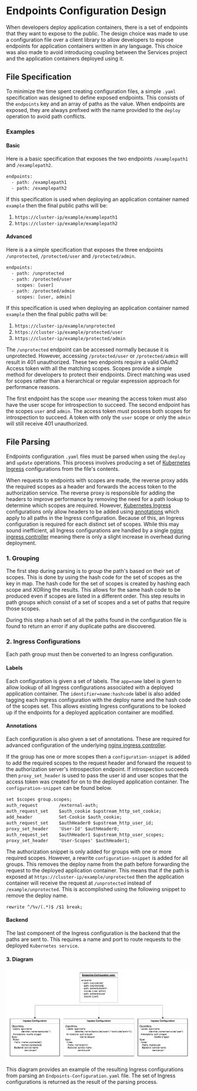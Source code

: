 # Endpoints Configuration Design

When developers deploy application containers, there is a set of endpoints that they want to expose to the public. The design choice was made to use a configuration file over a client library to allow developers to expose endpoints for application containers written in any language. This choice was also made to avoid introducing coupling between the Services project and the application containers deployed using it.

## File Specification
To minimize the time spent creating configuration files, a simple `.yaml` specification was designed to define exposed endpoints. This consists of the `endpoints` key and an array of paths as the value. When endpoints are exposed, they are always prefixed with the name provided to the `deploy` operation to avoid path conflicts.

### Examples
#### Basic
Here is a basic specification that exposes the two endpoints `/examplepath1` and `/examplepath2`.
```
endpoints:
  - path: /examplepath1
  - path: /examplepath2
```
If this specification is used when deploying an application container named `example` then the final public paths will be:
1. `https://cluster-ip/example/examplepath1`
2. `https://cluster-ip/example/examplepath2`

#### Advanced
Here is a a simple specification that exposes the three endpoints `/unprotected`, `/protected/user` and `/protected/admin`.
```
endpoints:
  - path: /unprotected
  - path: /protected/user
    scopes: [user]
  - path: /protected/admin
    scopes: [user, admin]
```
If this specification is used when deploying an application container named `example` then the final public paths will be:
1. `https://cluster-ip/example/unprotected`
2. `https://cluster-ip/example/protected/user`
3. `https://cluster-ip/example/protected/admin`

The `/unprotected` endpoint can be accessed normally because it is unprotected. However, accessing `/protected/user` or `/protected/admin` will result in 401 unauthorized. These two endpoints require a valid OAuth2 Access token with all the matching scopes. Scopes provide a simple method for developers to protect their endpoints. Direct matching was used for scopes rather than a hierarchical or regular expression approach for performance reasons.

The first endpoint has the scope `user` meaning the access token must also have the user scope for introspection to succeed.
The second endpoint has the scopes `user` and `admin`. The access token must possess both scopes for introspection to succeed. A token with only the `user` scope or only the `admin` will still receive 401 unauthorized.  

## File Parsing

Endpoints configuration `.yaml` files must be parsed when using the `deploy` and `update` operations. This process involves producing a set of [Kubernetes Ingress](https://kubernetes.io/docs/concepts/services-networking/ingress/) configurations from the file's contents.

When requests to endpoints with scopes are made, the reverse proxy adds the required scopes as a header and forwards the access token to the authorization service. The reverse proxy is responsible for adding the headers to improve performance by removing the need for a path lookup to determine which scopes are required. However, [Kubernetes Ingress](https://kubernetes.io/docs/concepts/services-networking/ingress/) configurations only allow headers to be added using [annotations](https://github.com/kubernetes/ingress-nginx/blob/master/docs/annotations.md) which apply to all paths in the Ingress configuration. Because of this, an Ingress configuration is required for each distinct set of scopes. While this may sound inefficient, all Ingress configurations are handled by a single [nginx ingress controller](https://github.com/kubernetes/ingress-nginx) meaning there is only a slight increase in overhead during deployment.  

### 1. Grouping
The first step during parsing is to group the path's based on their set of scopes. This is done by using the hash code for the set of scopes as the key in map. The hash code for the set of scopes is created by hashing each scope and XORing the results. This allows for the same hash code to be produced even if scopes are listed in a different order. This step results in path groups which consist of a set of scopes and a set of paths that require those scopes.

During this step a hash set of all the paths found in the configuration file is found to return an error if any duplicate paths are discovered.

### 2. Ingress Configurations
Each path group must then be converted to an Ingress configuration.

#### Labels
Each configuration is given a set of labels. The `app=name` label is given to allow lookup of all Ingress configurations associated with a deployed application container. The `identifier=name:hashcode` label is also added tagging each ingress configuration with the deploy name and the hash code of the scopes set. This allows existing Ingress configurations to be looked up if the endpoints for a deployed application container are modified.
#### Annotations
Each configuration is also given a set of annotations. These are required for advanced configuration of the underlying [nginx ingress controller](https://github.com/kubernetes/ingress-nginx).

If the group has one or more scopes then a `configuration-snippet` is added to add the required scopes to the request header and forward the request to the authorization server's introspection endpoint. If introspection succeeds then `proxy_set_header` is used to pass the user id and user scopes that the access token was created for on to the deployed application container. The `configuration-snippet` can be found below.
```
set $scopes group.scopes;
auth_request        /external-auth;
auth_request_set    $auth_cookie $upstream_http_set_cookie;
add_header          Set-Cookie $auth_cookie;
auth_request_set    $authHeader0 $upstream_http_user_id;
proxy_set_header    'User-Id' $authHeader0;
auth_request_set    $authHeader1 $upstream_http_user_scopes;
proxy_set_header    'User-Scopes' $authHeader1;
```
The authorization snippet is only added for groups with one or more required scopes. However, a rewrite `configuration-snippet` is added for all groups. This removes the deploy name from the path before forwarding the request to the deployed application container. This means that if the path is exposed at `https://cluster-ip/example/unprotected` then the application container will receive the request at `/unprotected` instead of `/example/unprotected`. This is accomplished using the following snippet to remove the deploy name.
```
rewrite ^/%v/(.*)$ /$1 break;
```
#### Backend
The last component of the Ingress configuration is the backend that the paths are sent to. This requires a name and port to route requests to the deployed `Kubernetes service`.

#### 3. Diagram
![Image of Yaktocat](./file-parsing.png)

This diagram provides an example of the resulting Ingress configurations from parsing an `Endpoints-Configuration.yaml` file. The set of Ingress configurations is returned as the result of the parsing process.
